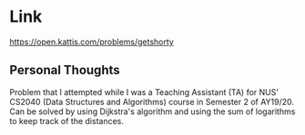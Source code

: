 # Link

https://open.kattis.com/problems/getshorty

## Personal Thoughts

Problem that I attempted while I was a Teaching Assistant (TA) for NUS' CS2040 (Data Structures and Algorithms) course in Semester 2 of AY19/20. Can be solved by using Dijkstra's algorithm and using the sum of logarithms to keep track of the distances.


